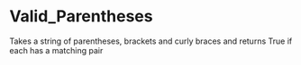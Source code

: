 # Valid_Parentheses
Takes a string of parentheses, brackets and curly braces and returns True if each has a matching pair
